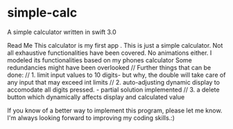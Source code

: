 # simple-calc
A simple calculator written in swift 3.0

Read Me
This calculator is my first app .
This is just a simple calculator. Not all exhaustive functionalities have been covered. No animations either.
I modeled its functionalities based on my phones calculator
Some redundancies might have been overlooked 
// Further things that can be done: 
//  1. limit input values to 10 digits- but why, the double will take care of any input that may exceed int limits
//  2. auto-adjusting dynamic display to accomodate all digits pressed. - partial solution implemented
//  3. a delete button which dynamically affects display and calculated value

If you know of a better way to implement this program, please let me know. I'm always looking forward to improving my coding skills.:)
